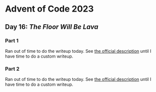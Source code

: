# Advent of Code 2023
## Day 16: *The Floor Will Be Lava*

### Part 1

Ran out of time to do the writeup today. See [the official description](https://adventofcode.com/2023/day/16) until I have time to do a custom writeup.

### Part 2

Ran out of time to do the writeup today. See [the official description](https://adventofcode.com/2023/day/16) until I have time to do a custom writeup.